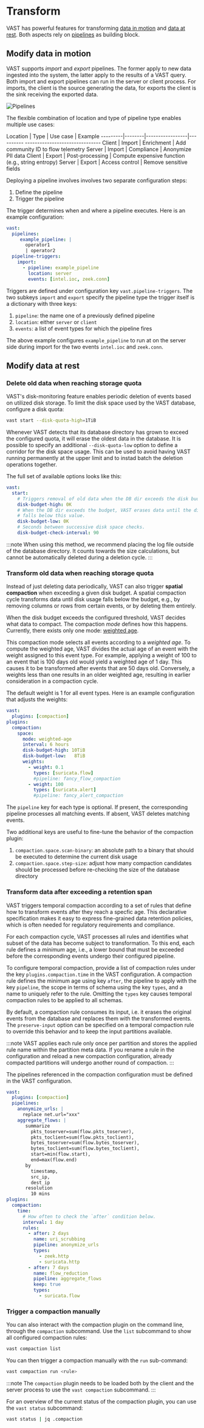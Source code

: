 # Transform

VAST has powerful features for transforming [data in
motion](#modify-data-in-motion) and [data at rest](#modify-data-at-rest). Both
aspects rely on [pipelines](/docs/understand/query-language/pipelines) as
building block.

## Modify data in motion

VAST supports *import* and *export* pipelines. The former apply to new data
ingested into the system, the latter apply to the results of a VAST query. Both
import and export pipelines can run in the server or client process. For
imports, the client is the source generating the data, for exports the client is
the sink receiving the exported data.

![Pipelines](pipeline-locations.excalidraw.svg)

The flexible combination of location and type of pipeline type enables multiple
use cases:

Location | Type   | Use case        | Example
---------|--------|-----------------|---------- -------------------------------
Client   | Import | Enrichment      | Add community ID to flow telemetry
Server   | Import | Compliance      | Anonymize PII data
Client   | Export | Post-processing | Compute expensive function (e.g., string entropy)
Server   | Export | Access control  | Remove sensitive fields

Deploying a pipeline involves involves two separate configuration steps:

1. Define the pipeline
2. Trigger the pipeline

The trigger determines when and where a pipeline executes. Here is an example
configuration:

```yaml
vast:
  pipelines:
     example_pipeline: |
       operator1
       | operator2
  pipeline-triggers:
    import:
      - pipeline: example_pipeline
        location: server
        events: [intel.ioc, zeek.conn]
```

Triggers are defined under configuration key `vast.pipeline-triggers`. The two
subkeys `import` and `export` specify the pipeline type the trigger itself is a
dictionary with three keys:

1. `pipeline`: the name one of a previously defined pipeline
2. `location`: either `server` or `client`
3. `events`: a list of event types for which the pipeline fires

The above example configures `example_pipeline` to run at on the server side
during import for the two events `intel.ioc` and `zeek.conn`.

## Modify data at rest

### Delete old data when reaching storage quota

VAST's disk-monitoring feature enables periodic deletion of events based on
utilized disk storage. To limit the disk space used by the VAST database,
configure a disk quota:

```bash
vast start --disk-quota-high=1TiB
```

Whenever VAST detects that its database directory has grown to exceed the
configured quota, it will erase the oldest data in the database. It is possible
to specify an additional `--disk-quota-low` option to define a corridor for
the disk space usage. This can be used to avoid having VAST running permanently
at the upper limit and to instad batch the deletion operations together.

The full set of available options looks like this:

```yaml
vast:
  start:
    # Triggers removal of old data when the DB dir exceeds the disk budget.
    disk-budget-high: 0K
    # When the DB dir exceeds the budget, VAST erases data until the directory size
    # falls below this value.
    disk-budget-low: 0K
    # Seconds between successive disk space checks.
    disk-budget-check-interval: 90
```

:::note
When using this method, we recommend placing the log file outside of the
database directory. It counts towards the size calculations, but cannot be
automatically deleted during a deletion cycle.
:::

### Transform old data when reaching storage quota

Instead of just deleting data periodically, VAST can also trigger **spatial
compaction** when exceeding a given disk budget. A spatial compaction cycle
transforms data until disk usage falls below the budget, e.g., by removing
columns or rows from certain events, or by deleting them entirely.

When the disk budget exceeds the configured threshold, VAST decides what data
to compact. The compaction *mode* defines how this happens. Currently, there
exists only one mode: [weighted age](#weighted-age).

This compaction mode selects all events according to a *weighted age*. To
compute the weighted age, VAST divides the actual age of an event with the
weight assigned to this event type. For example, applying a weight of 100 to an
event that is 100 days old would yield a weighted age of 1 day. This causes it
to be transformed after events that are 50 days old. Conversely, a weights less
than one results in an older weighted age, resulting in earlier consideration in
a compaction cycle.

The default weight is 1 for all event types. Here is an example configuration
that adjusts the weights:

```yaml
vast:
  plugins: [compaction]
plugins:
  compaction:
    space:
      mode: weighted-age
      interval: 6 hours
      disk-budget-high: 10TiB
      disk-budget-low:   8TiB
      weights:
        - weight: 0.1
          types: [suricata.flow]
          #pipeline: fancy_flow_compaction
        - weight: 100
          types: [suricata.alert]
          #pipeline: fancy_alert_compaction
```

The `pipeline` key for each type is optional. If present, the corresponding
pipeline processes all matching events. If absent, VAST deletes matching events.

Two additional keys are useful to fine-tune the behavior of the compaction
plugin:

1. `compaction.space.scan-binary`: an absolute path to a binary that should be
   executed to determine the current disk usage
2. `compaction.space.step-size`: adjust how many compaction candidates should be
   processed before re-checking the size of the database directory

### Transform data after exceeding a retention span

VAST triggers temporal compaction according to a set of rules that define how
to transform events after they reach a specfic age. This declarative
specification makes it easy to express fine-grained data retention policies,
which is often needed for regulatory requirements and compliance.

For each compaction cycle, VAST processes all rules and identifies what subset
of the data has become subject to transformation. To this end, each rule
defines a *minimum* age, i.e., a lower bound that must be exceeded before the
corresponding events undergo their configured pipeline.

To configure temporal compaction, provide a list of compaction rules under the
key `plugins.compaction.time` in the VAST configuration. A compaction rule
defines the minimum age using key `after`, the pipeline to apply with the
key `pipeline`, the scope in terms of schema using the key `types`, and a name
to uniquely refer to the rule. Omitting the `types` key causes temporal
compaction rules to be applied to all schemas.

By default, a compaction rule consumes its input, i.e. it erases the original
events from the database and replaces them with the transformed events. The
`preserve-input` option can be specified on a temporal compaction rule to override
this behavior and to keep the input partitions available.

:::note
VAST applies each rule only once per partition and stores the applied rule name
within the partition meta data. If you rename a rule in the configuration and
reload a new compaction configuration, already compacted partitions will undergo
another round of compaction.
:::

The pipelines referenced in the compaction configuration must be defined in the
VAST configuration.

```yaml
vast:
  plugins: [compaction]
  pipelines:
    anonymize_urls: |
      replace net.url="xxx"
    aggregate_flows: |
       summarize 
         pkts_toserver=sum(flow.pkts_toserver),
         pkts_toclient=sum(flow.pkts_toclient),
         bytes_toserver=sum(flow.bytes_toserver),
         bytes_toclient=sum(flow.bytes_toclient),
         start=min(flow.start),
         end=max(flow.end)
       by
         timestamp,
         src_ip,
         dest_ip
       resolution
         10 mins
plugins:
  compaction:
    time:
      # How often to check the `after` condition below.
      interval: 1 day
      rules:
        - after: 2 days
          name: uri_scrubbing
          pipeline: anonymize_urls
          types:
            - zeek.http
            - suricata.http
        - after: 7 days
          name: flow_reduction
          pipeline: aggregate_flows
          keep: true
          types:
            - suricata.flow
```

### Trigger a compaction manually

You can also interact with the compaction plugin on the command line, through
the `compaction` subcommand. Use the `list` subcommand to show all configured
compaction rules:

```bash
vast compaction list
```

You can then trigger a compaction manually with the `run` sub-command:

```bash
vast compaction run <rule>
```

:::note
The `compaction` plugin needs to be loaded both by the client and the server process to
use the `vast compaction` subcommand.
:::

For an overview of the current status of the compaction plugin, you can use the `vast status` subcommand:

```bash
vast status | jq .compaction
```
